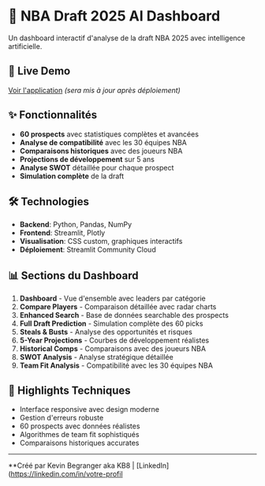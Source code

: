 # 🏀 NBA Draft 2025 AI Dashboard

Un dashboard interactif d'analyse de la draft NBA 2025 avec intelligence artificielle.

## 🚀 Live Demo
[Voir l'application](https://votre-app.streamlit.app) *(sera mis à jour après déploiement)*

## ✨ Fonctionnalités

- **60 prospects** avec statistiques complètes et avancées
- **Analyse de compatibilité** avec les 30 équipes NBA
- **Comparaisons historiques** avec des joueurs NBA
- **Projections de développement** sur 5 ans
- **Analyse SWOT** détaillée pour chaque prospect
- **Simulation complète** de la draft

## 🛠️ Technologies

- **Backend**: Python, Pandas, NumPy
- **Frontend**: Streamlit, Plotly
- **Visualisation**: CSS custom, graphiques interactifs
- **Déploiement**: Streamlit Community Cloud

## 📊 Sections du Dashboard

1. **Dashboard** - Vue d'ensemble avec leaders par catégorie
2. **Compare Players** - Comparaison détaillée avec radar charts
3. **Enhanced Search** - Base de données searchable des prospects
4. **Full Draft Prediction** - Simulation complète des 60 picks
5. **Steals & Busts** - Analyse des opportunités et risques
6. **5-Year Projections** - Courbes de développement réalistes
7. **Historical Comps** - Comparaisons avec des joueurs NBA
8. **SWOT Analysis** - Analyse stratégique détaillée
9. **Team Fit Analysis** - Compatibilité avec les 30 équipes NBA

## 🎯 Highlights Techniques

- Interface responsive avec design moderne
- Gestion d'erreurs robuste
- 60 prospects avec données réalistes
- Algorithmes de team fit sophistiqués
- Comparaisons historiques accurates

---
**Créé par Kevin Begranger aka KB8 | [LinkedIn](https://linkedin.com/in/votre-profil
